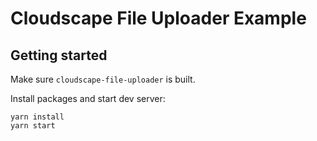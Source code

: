 # Cloudscape File Uploader Example

## Getting started

Make sure `cloudscape-file-uploader` is built.

Install packages and start dev server:

```
yarn install
yarn start
```

